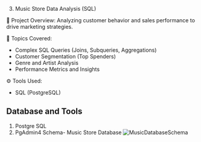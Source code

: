 3. Music Store Data Analysis (SQL)
   
📝 Project Overview:
Analyzing customer behavior and sales performance to drive marketing strategies.

📂 Topics Covered:

- Complex SQL Queries (Joins, Subqueries, Aggregations)
- Customer Segmentation (Top Spenders)
- Genre and Artist Analysis
- Performance Metrics and Insights
  
⚙️ Tools Used:
- SQL (PostgreSQL)

## Database and Tools
1. Postgre SQL
2. PgAdmin4
Schema- Music Store Database
![MusicDatabaseSchema](https://github.com/user-attachments/assets/67f0aa06-c2f1-4fc9-9718-ff221faf4082)




